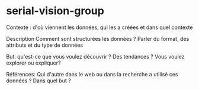 # serial-vision-group

Contexte : d'où viennent les données, qui les a créées et dans quel contexte

Description Comment sont structurées les données ? Parler du format, des attributs et du type de données

But: qu'est-ce que vous voulez découvrir ? Des tendances ? Vous voulez explorer ou expliquer?

Références: Qui d'autre dans le web ou dans la recherche a utilisé ces données ? Dans quel but ?
